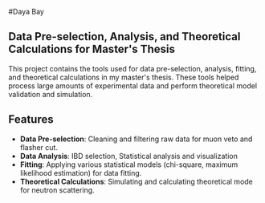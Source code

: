 #Daya Bay

## Data Pre-selection, Analysis, and Theoretical Calculations for Master's Thesis

This project contains the tools used for data pre-selection, analysis, fitting, and theoretical calculations in my master's thesis. These tools helped process large amounts of experimental data and perform theoretical model validation and simulation.

## Features

- **Data Pre-selection**: Cleaning and filtering raw data for muon veto and flasher cut.
- **Data Analysis**: IBD selection, Statistical analysis and visualization
- **Fitting**: Applying various statistical models (chi-square, maximum likelihood estimation) for data fitting.
- **Theoretical Calculations**: Simulating and calculating theoretical mode for neutron scattering.
